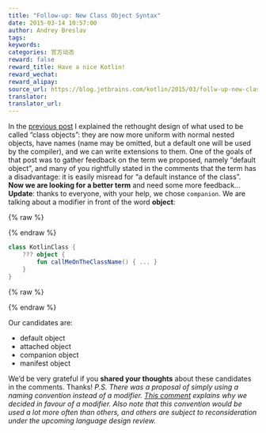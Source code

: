 ```yaml
---
title: "Follow-up: New Class Object Syntax"
date: 2015-03-14 10:57:00
author: Andrey Breslav
tags:
keywords:
categories: 官方动态
reward: false
reward_title: Have a nice Kotlin!
reward_wechat:
reward_alipay:
source_url: https://blog.jetbrains.com/kotlin/2015/03/follw-up-new-class-object-syntax/
translator:
translator_url:
---
```


In the [previous post](http://blog.jetbrains.com/kotlin/2015/03/upcoming-change-class-objects-rethought/) I explained the rethought design of what used to be called “class objects”: they are now more uniform with normal nested objects, have names (name may be omitted, but a default one will be used by the compiler), and we can write extensions to them.
One of the goals of that post was to gather feedback on the term we proposed, namely “default object”, and many of you rightfully stated in the comments that  the term has a disadvantage: it is easily misread for “a default instance of the class”. **Now we are looking for a better term** and need some more feedback…
**Update**: thanks to everyone, with your help, we chose `companion`.<span id="more-1843"></span>
We are talking about a modifier in front of the word **object**:

{% raw %}
<p></p>
{% endraw %}

```kotlin
class KotlinClass {
    ??? object {
        fun callMeOnTheClassName() { ... }
    }
}
```

{% raw %}
<p></p>
{% endraw %}

Our candidates are:

* default object
* attached object
* companion object
* manifest object

We’d be very grateful if you **shared your thoughts** about these candidates in the comments.
Thanks!
<em>P.S. There was a proposal of simply using a naming convention instead of a modifier. <a href="http://blog.jetbrains.com/kotlin/2015/03/upcoming-change-class-objects-rethought/#comment-32447">This comment</a> explains why we decided in favour of a modifier. Also note that this convention would be used a lot more often than others, and others are subject to reconsideration under the upcoming language design review.</em>
